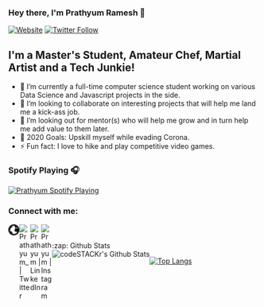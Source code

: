 ### Hey there, I'm Prathyum Ramesh 👋

[![Website](https://img.shields.io/website?label=My_website&style=for-the-badge&url=https%3A%2F%2Fcodestackr.com)](https://prathyum.github.io)
[![Twitter Follow](https://img.shields.io/twitter/follow/Prathyum?color=1DA1F2&logo=twitter&style=for-the-badge)](https://twitter.com/prathyum_)

## I'm a Master's Student, Amateur Chef, Martial Artist and a Tech Junkie!
- 🌱 I’m currently a full-time computer science student working on various Data Science and Javascript projects in the side.
- 👯 I’m looking to collaborate on interesting projects that will help me land me a kick-ass job.
- 🤔 I’m looking out for mentor(s) who will help me grow and in turn help me add value to them later.
- 🥅 2020 Goals: Upskill myself while evading Corona.
- ⚡ Fun fact: I love to hike and play competitive video games.

### Spotify Playing 🎧
[<img src="https://spotifyreadme.prathyum.vercel.app/api/spotify-playing" alt="Prathyum Spotify Playing" width="350" />](https://open.spotify.com/user/7vcd3qrq7xfqwks8a7mwa4j2o)


### Connect with me:

[<img align="left" alt="My site" width="22px" src="https://raw.githubusercontent.com/iconic/open-iconic/master/svg/globe.svg" />][website]
[<img align="left" alt="Prathyum_ | Twitter" width="22px" src="https://cdn.jsdelivr.net/npm/simple-icons@v3/icons/twitter.svg" />][twitter]
[<img align="left" alt="Prathyum | LinkedIn" width="22px" src="https://cdn.jsdelivr.net/npm/simple-icons@v3/icons/linkedin.svg" />][linkedin]
[<img align="left" alt="Prathyum | Instagram" width="22px" src="https://cdn.jsdelivr.net/npm/simple-icons@v3/icons/instagram.svg" />][instagram]

<br />
<br >

  <summary>:zap: Github Stats</summary>

  <img align="left" alt="codeSTACKr's Github Stats" src="https://github-readme-stats.prathyum.vercel.app//api?username=prathyum&hide=contribs,stars&show_icons=true&hide_border=true&count_private=true&include_all_commits=true" />

  [![Top Langs](https://github-readme-stats.prathyum.vercel.app/api/top-langs/?username=prathyum&layout=compact)](https://github.com/anuraghazra/github-readme-stats)
  <br >

[website]: https://prathyum.github.io/
[twitter]: https://twitter.com/prathyum_
[instagram]: https://www.instagram.com/prathyum._.13/
[linkedin]: https://www.linkedin.com/in/prathyum/
